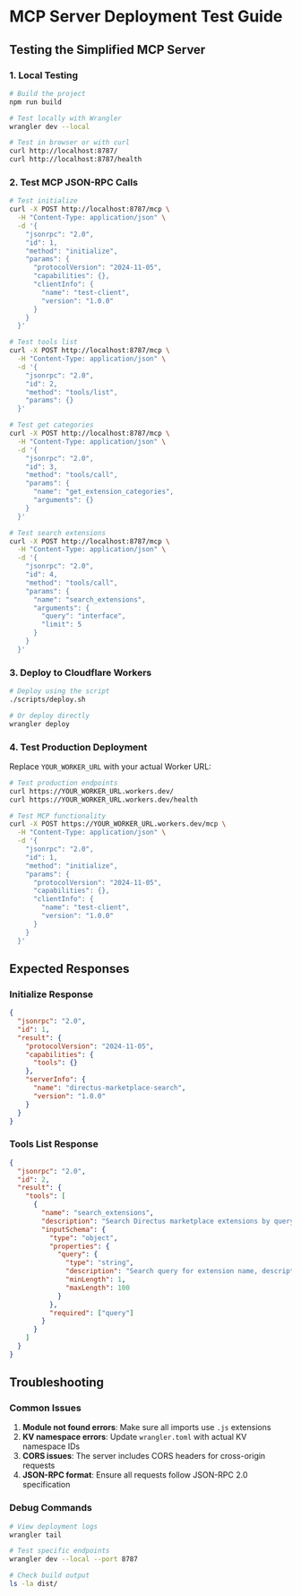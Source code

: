 # MCP Server Deployment Test Guide

## Testing the Simplified MCP Server

### 1. Local Testing

```bash
# Build the project
npm run build

# Test locally with Wrangler
wrangler dev --local

# Test in browser or with curl
curl http://localhost:8787/
curl http://localhost:8787/health
```

### 2. Test MCP JSON-RPC Calls

```bash
# Test initialize
curl -X POST http://localhost:8787/mcp \
  -H "Content-Type: application/json" \
  -d '{
    "jsonrpc": "2.0",
    "id": 1,
    "method": "initialize",
    "params": {
      "protocolVersion": "2024-11-05",
      "capabilities": {},
      "clientInfo": {
        "name": "test-client",
        "version": "1.0.0"
      }
    }
  }'

# Test tools list
curl -X POST http://localhost:8787/mcp \
  -H "Content-Type: application/json" \
  -d '{
    "jsonrpc": "2.0",
    "id": 2,
    "method": "tools/list",
    "params": {}
  }'

# Test get categories
curl -X POST http://localhost:8787/mcp \
  -H "Content-Type: application/json" \
  -d '{
    "jsonrpc": "2.0",
    "id": 3,
    "method": "tools/call",
    "params": {
      "name": "get_extension_categories",
      "arguments": {}
    }
  }'

# Test search extensions
curl -X POST http://localhost:8787/mcp \
  -H "Content-Type: application/json" \
  -d '{
    "jsonrpc": "2.0",
    "id": 4,
    "method": "tools/call",
    "params": {
      "name": "search_extensions",
      "arguments": {
        "query": "interface",
        "limit": 5
      }
    }
  }'
```

### 3. Deploy to Cloudflare Workers

```bash
# Deploy using the script
./scripts/deploy.sh

# Or deploy directly
wrangler deploy
```

### 4. Test Production Deployment

Replace `YOUR_WORKER_URL` with your actual Worker URL:

```bash
# Test production endpoints
curl https://YOUR_WORKER_URL.workers.dev/
curl https://YOUR_WORKER_URL.workers.dev/health

# Test MCP functionality
curl -X POST https://YOUR_WORKER_URL.workers.dev/mcp \
  -H "Content-Type: application/json" \
  -d '{
    "jsonrpc": "2.0",
    "id": 1,
    "method": "initialize",
    "params": {
      "protocolVersion": "2024-11-05",
      "capabilities": {},
      "clientInfo": {
        "name": "test-client",
        "version": "1.0.0"
      }
    }
  }'
```

## Expected Responses

### Initialize Response
```json
{
  "jsonrpc": "2.0",
  "id": 1,
  "result": {
    "protocolVersion": "2024-11-05",
    "capabilities": {
      "tools": {}
    },
    "serverInfo": {
      "name": "directus-marketplace-search",
      "version": "1.0.0"
    }
  }
}
```

### Tools List Response
```json
{
  "jsonrpc": "2.0",
  "id": 2,
  "result": {
    "tools": [
      {
        "name": "search_extensions",
        "description": "Search Directus marketplace extensions by query, category, and other filters",
        "inputSchema": {
          "type": "object",
          "properties": {
            "query": {
              "type": "string",
              "description": "Search query for extension name, description, or keywords",
              "minLength": 1,
              "maxLength": 100
            }
          },
          "required": ["query"]
        }
      }
    ]
  }
}
```

## Troubleshooting

### Common Issues

1. **Module not found errors**: Make sure all imports use `.js` extensions
2. **KV namespace errors**: Update `wrangler.toml` with actual KV namespace IDs
3. **CORS issues**: The server includes CORS headers for cross-origin requests
4. **JSON-RPC format**: Ensure all requests follow JSON-RPC 2.0 specification

### Debug Commands

```bash
# View deployment logs
wrangler tail

# Test specific endpoints
wrangler dev --local --port 8787

# Check build output
ls -la dist/
```